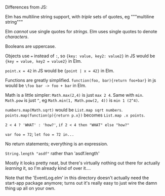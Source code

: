 Differences from JS:

Elm has multiline string support, with _triple_ sets of quotes, eg """multiline string"""

Elm _cannot_ use single quotes for _strings_. Elm uses single quotes to denote _characters_.

Booleans are uppercase.

Objects use `=` instead of `:`, so `{key: value, key2: value2}` in JS would be `{key = value, key2 = value2}` in Elm.

`point.x = 42` in JS would be `{point | x = 42}` in Elm.

Functions are greatly simplified. `function(foo, bar){return foo+bar}` in js would be `\foo bar -> foo + bar` in Elm.

Math is a little simpler: `Math.max(2,4)` is just `max 2 4`. Same with `min`. `Math.pow` is just `^`, eg `Math.min(1, Math.pow(2, 4))` is `min 1 (2^4)`.

`numbers.map(Math.sqrt)` would be `List.map sqrt numbers`. `points.map(function(p){return p.x})` becomes `List.map .x points`.

`2 < 4 ? 'WHAT' : 'how?'`, `if 2 < 4 then "WHAT" else "how?"`

`var foo = 72`; `let foo = 72 in...`

No return statements; everything is an expression.

`String.length "asdf"` rather than 'asdf.length'

Mostly it looks pretty neat, but there's virtually nothing out there for actually _learning_ it, so I'm already kind of over it....

Note that the 'EventLog.elm' in this directory doesn't actually need the start-app package anymore; turns out it's really easy to just wire the damn thing up all on your own.

